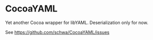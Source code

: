 # CocoaYAML

Yet another Cocoa wrapper for libYAML. Deserialization only for now.

See https://github.com/schwa/CocoaYAML/issues